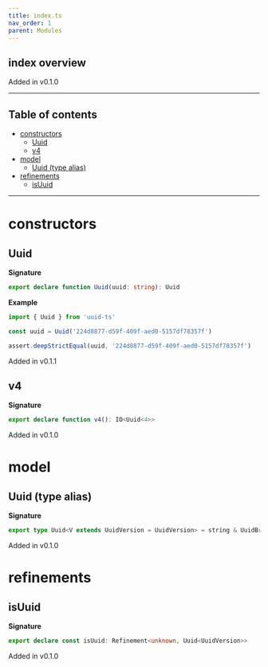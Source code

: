 ```yaml
---
title: index.ts
nav_order: 1
parent: Modules
---
```


## index overview

Added in v0.1.0

---

<h2 class="text-delta">Table of contents</h2>

- [constructors](#constructors)
  - [Uuid](#uuid)
  - [v4](#v4)
- [model](#model)
  - [Uuid (type alias)](#uuid-type-alias)
- [refinements](#refinements)
  - [isUuid](#isuuid)

---

# constructors

## Uuid

**Signature**

```ts
export declare function Uuid(uuid: string): Uuid
```

**Example**

```ts
import { Uuid } from 'uuid-ts'

const uuid = Uuid('224d8877-d59f-409f-aed0-5157df78357f')

assert.deepStrictEqual(uuid, '224d8877-d59f-409f-aed0-5157df78357f')
```

Added in v0.1.1

## v4

**Signature**

```ts
export declare function v4(): IO<Uuid<4>>
```

Added in v0.1.0

# model

## Uuid (type alias)

**Signature**

```ts
export type Uuid<V extends UuidVersion = UuidVersion> = string & UuidBrand<V>
```

Added in v0.1.0

# refinements

## isUuid

**Signature**

```ts
export declare const isUuid: Refinement<unknown, Uuid<UuidVersion>>
```

Added in v0.1.0
